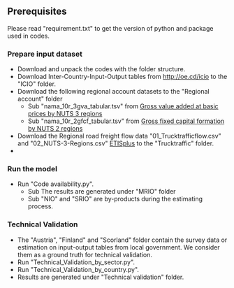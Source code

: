 ## Prerequisites
Please read "requirement.txt" to get the version of python and package used in codes.

### Prepare input dataset      
- Download and unpack the codes with the folder structure. 
- Download Inter-Country-Input-Output tables from http://oe.cd/icio to the "ICIO" folder.
- Download the following regional account datasets to the "Regional account" folder
  - Sub "nama_10r_3gva_tabular.tsv" from [Gross value added at basic prices by NUTS 3 regions](https://ec.europa.eu/eurostat/databrowser/view/nama_10r_3gva/default/table?lang=en)
  - Sub "nama_10r_2gfcf_tabular.tsv" from [Gross fixed capital formation by NUTS 2 regions](https://ec.europa.eu/eurostat/databrowser/view/nama_10r_2gfcf/default/table?lang=en)
- Download the Regional road freight flow data "01_Trucktrafficflow.csv" and "02_NUTS-3-Regions.csv" [ETISplus](https://data.mendeley.com/datasets/py2zkrb65h "Named link title") to the "Trucktraffic" folder.
- 
 

### Run the model
- Run "Code availability.py".
  - Sub The results are generated under "MRIO" folder
  - Sub "NIO" and "SRIO" are by-products during the estimating process. 

### Technical Validation
- The "Austria", "Finland" and "Scorland" folder contain the survey data or estimation on input-output tables from local government. We consider them as a ground truth for technical validation.
- Run "Technical_Validation_by_sector.py".
- Run "Technical_Validation_by_country.py".
- Results are generated under "Technical validation" folder.

